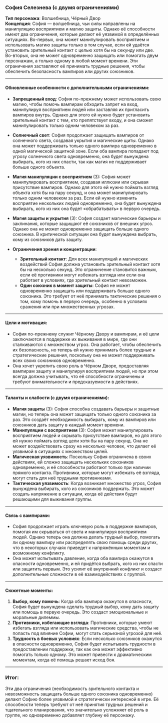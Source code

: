 ### **София Селезнева (с двумя ограничениями)**  
**Тип персонажа**: Волшебница, Чёрный Двор  
**Концепция**: София — волшебница, чьи силы направлены на манипуляцию восприятием и магию защиты. Однако её способности имеют два ограничения, которые делают её уязвимой в определённых ситуациях. Во-первых, она может манипулировать восприятием и использовать магию защиты только в том случае, если ей удаётся установить зрительный контакт с целью хотя бы на секунду или две. Во-вторых, она не может одновременно защищать или помогать двум персонажам, а только одному в любой момент времени. Эти ограничения заставляют её принимать трудные решения, чтобы обеспечить безопасность вампиров или других союзников.

---

#### **Обновленные особенности с дополнительными ограничениями**:

- **Запрещенный вход**: София по-прежнему может использовать свою магию, чтобы помочь вампирам обходить запрет на вход, манипулируя восприятием людей или заставляя их пригласить вампиров внутрь. Однако для этого ей нужно будет установить зрительный контакт с тем, кто препятствует входу, и она сможет манипулировать только одним человеком за раз.

- **Солнечный свет**: София продолжает защищать вампиров от солнечного света, создавая укрытия и магические щиты. Однако она может поддерживать только одного вампира одновременно в одной магической защитной зоне. Если оба вампира попадают под угрозу солнечного света одновременно, она будет вынуждена выбирать, кого из них спасти, так как магия не поддерживает больше одного объекта.

- **Магия манипуляции с восприятием** (3): София может манипулировать восприятием, создавая иллюзии или скрывая присутствие вампиров. Однако для этого ей нужно поймать взгляд объекта хотя бы на пару секунд, и она может манипулировать только одним человеком за раз. Если ей нужно изменить восприятие нескольких людей одновременно, она будет вынуждена выбирать, кого из них она будет «обрабатывать» в первую очередь.

- **Магия защиты и укрытия** (3): София создает магические барьеры и заклинания, которые защищают её союзников от внешних угроз. Однако она не может одновременно защищать больше одного союзника. В критической ситуации она будет вынуждена выбрать, кому из союзников дать защиту.

- **Ограничения зрения и концентрации**:
  - **Зрительный контакт**: Для всех манипуляций и магических воздействий София должна установить зрительный контакт хотя бы на несколько секунд. Это ограничение становится важным, если её противники могут избежать взгляда или если она работает в условиях, где зрительный контакт невозможен.
  - **Один союзник в момент защиты**: София не может одновременно защищать или поддерживать больше одного союзника. Это требует от неё принимать тактические решения о том, кому помочь в первую очередь, особенно в условиях сражения или при множественных угрозах.

---

#### **Цели и мотивация**:
- София по-прежнему служит Чёрному Двору и вампирам, и её цели заключаются в поддержке их выживания в мире, где они сталкиваются с множеством угроз. Она работает, чтобы обеспечить их безопасность, но теперь ей нужно принимать более трудные и стратегические решения, поскольку она не может поддерживать всех своих союзников одновременно.
- Она хочет укрепить свою роль в Чёрном Дворе, предоставляя вампирам защиту и манипулируя восприятием людей, но при этом всегда должна учитывать, что её способности ограничены и требуют внимательности и предсказуемости в действиях.

---

#### **Таланты и слабости (с двумя ограничениями)**:
- **Магия защиты** (3): София способна создавать барьеры и защитные магии, но теперь она может защищать только одного союзника за раз. Это создаёт необходимость выбирать, кому из вампиров или союзников дать защиту в каждый момент времени.
- **Манипуляции с восприятием** (3): София может манипулировать восприятием людей и скрывать присутствие вампиров, но для этого ей нужно поймать взгляд цели хотя бы на пару секунд. Она не может воздействовать сразу на несколько человек, что делает её уязвимой в ситуациях с множеством целей.
- **Магическая уязвимость**: Поскольку София ограничена в своих действиях, ей сложно защищать нескольких союзников одновременно, и её способности работают только при наличии прямого контакта. Противники, которые могут избежать её взгляда, могут стать для неё трудными противниками.
- **Тактическая уязвимость**: Когда возникает множество угроз, София вынуждена выбирать, кого из союзников поддержать. Это может создать напряжение в ситуации, когда её действия будут решающими для выживания группы.

---

#### **Связь с вампирами**:
- София продолжает играть ключевую роль в поддержке вампиров, помогая им скрываться от света и манипулируя восприятием людей. Однако теперь она должна делать трудный выбор, помогать ли одному вампиру или распределять свою помощь среди других, что в некоторых случаях приведет к напряжённым моментам и возможному конфликту.
- Она может испытывать давление, когда оба вампира окажутся в опасности одновременно, и ей придётся выбрать, кого из них спасти или защитить первым. Это усилит её внутренний конфликт и создаст дополнительные сложности в её взаимодействиях с группой.

---

#### **Сюжетные моменты**:
1. **Выбор, кому помочь**: Когда оба вампира окажутся в опасности, София будет вынуждена сделать трудный выбор, кому дать защиту или помощь в первую очередь. Это создаст эмоциональные и моральные дилеммы.
2. **Противники, избегающие взгляда**: Противники, которые умеют избегать взгляда или использовать магические средства, чтобы не попасть под влияние Софии, могут стать серьезной угрозой для неё.
3. **Трудность в боевых условиях**: Если несколько союзников окажутся в опасности одновременно, София будет испытывать трудности в предоставлении поддержки, так как она может эффективно помогать только одному. Это может привести к драматическим моментам, когда её помощь решает исход боя.

---

### Итог:
Эти два ограничения (необходимость зрительного контакта и невозможность защищать больше одного союзника одновременно) делают Софию более уязвимой и стратегически интересной в игре. Её способности теперь требуют от неё принятия трудных решений и тщательного планирования, что значительно усложняет её роль в группе, но одновременно добавляет глубину её персонажу.